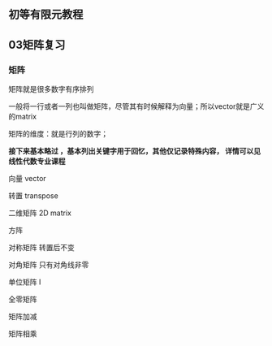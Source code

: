 ## 初等有限元教程

## 03矩阵复习

### 矩阵



矩阵就是很多数字有序排列

一般将一行或者一列也叫做矩阵，尽管其有时候解释为向量；所以vector就是广义的matrix

矩阵的维度：就是行列的数字；



**接下来基本略过 ，基本列出关键字用于回忆，其他仅记录特殊内容， 详情可以见线性代数专业课程**



向量 vector 

转置 transpose

二维矩阵 2D matrix

方阵

对称矩阵  转置后不变

对角矩阵 只有对角线非零

单位矩阵 I

全零矩阵

矩阵加减

矩阵相乘 




































